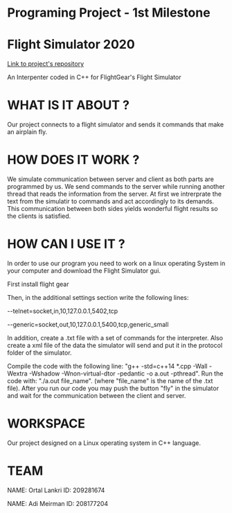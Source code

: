 # Programing Project - 1st Milestone
# Flight Simulator 2020

[Link to project's repository](https://github.com/adiM3344/ex3)

An Interpenter coded in C++ for FlightGear's Flight Simulator

# WHAT IS IT ABOUT ?

Our project connects to a flight simulator and sends it commands that make an airplain fly.

# HOW DOES IT WORK ?

We simulate communication between server and client as both parts are programmed by us.
We send commands to the server while running another thread that reads the information from the server.
At first we intrerprate the text from the simulatir to commands and act accordingly to its demands.
This communication between both sides yields wonderful flight results so the clients is satisfied.

# HOW CAN I USE IT ?

In order to use our program you need to work on a linux operating System in your computer and download the
Flight Simulator gui.

First install flight gear

Then, in the additional settings section write the following lines:

--telnet=socket,in,10,127.0.0.1,5402,tcp

--generic=socket,out,10,127.0.0.1,5400,tcp,generic_small

In addition, create a .txt file with a set of commands for the interpreter. Also create a xml file of the data the simulator will send and put it in the protocol folder of the simulator.

Compile the code with the following line: "g++ -std=c++14 *.cpp -Wall -Wextra -Wshadow -Wnon-virtual-dtor -pedantic -o a.out -pthread". 
Run the code with: "./a.out file_name". (where "file_name" is the name of the .txt file).
After you run our code you may push the button "fly" in the simulator and wait for the communication between
the client and server.

# WORKSPACE

Our project designed on a Linux operating system in C++ language.

# TEAM

NAME: Ortal Lankri
ID: 209281674

NAME: Adi Meirman
ID: 208177204

